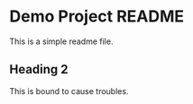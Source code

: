 # Demo Project README

This is a simple readme file.

## Heading 2

This is bound to cause troubles.